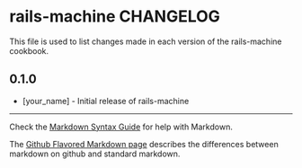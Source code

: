 # rails-machine CHANGELOG

This file is used to list changes made in each version of the rails-machine cookbook.

## 0.1.0
- [your_name] - Initial release of rails-machine

- - -
Check the [Markdown Syntax Guide](http://daringfireball.net/projects/markdown/syntax) for help with Markdown.

The [Github Flavored Markdown page](http://github.github.com/github-flavored-markdown/) describes the differences between markdown on github and standard markdown.
